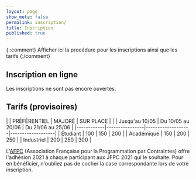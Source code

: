 ```yaml
---
layout: page
show_meta: false
permalink: inscription/
title: Inscription
published: true
---
```

{::comment}
Afficher ici la procédure pour les inscriptions ainsi que les tarifs
{:/comment}

## Inscription en ligne

Les inscriptions ne sont pas encore ouvertes.

## Tarifs (provisoires)

|            | PRÉFÉRENTIEL   | MAJORÉ            | SUR PLACE         |
|            | Jusqu'au 10/05 | Du 10/05 au 20/06 | Du 21/06 au 25/06 |
|------------|----------------|-------------------|-------------------|
| Étudiant   | 100            | 150               | 200               |
| Académique | 150            | 200               | 250               |
| Industriel | 200            | 250               | 300               |

L'[AFPC](http://www.afpc-asso.org/web/) (Association Française pour la Programmation par Contraintes) offre l'adhésion 2021 à chaque participant aux JFPC 2021 qui le souhaite. Pour en bénéficier, n'oubliez pas de cocher la case correspondante lors de votre inscription.
